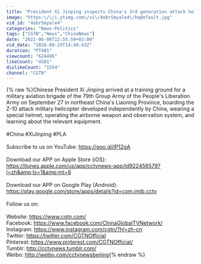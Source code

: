 ```yaml
---
title: "President Xi Jinping inspects China's 3rd generation attack helicopter"
image: "https:\/\/i.ytimg.com\/vi\/4obrSmyale4\/hqdefault.jpg"
vid_id: "4obrSmyale4"
categories: "News-Politics"
tags: ["CGTN","News","ChinaNews"]
date: "2021-06-06T12:55:59+03:00"
vid_date: "2018-09-29T14:48:43Z"
duration: "PT48S"
viewcount: "624496"
likeCount: "4501"
dislikeCount: "1554"
channel: "CGTN"
---
```

{% raw %}Chinese President Xi Jinping arrived at a training ground for a military aviation brigade of the 79th Group Army of the People's Liberation Army on September 27 in northeast China's Liaoning Province, boarding the Z-10 attack military helicopter developed independently by China, wearing a special helmet, operating the airborne weapon and observation system, and learning about the relevant equipment.<br /><br />#China #XiJinping #PLA<br /><br />Subscribe to us on YouTube: <a rel="nofollow" target="blank" href="https://goo.gl/lP12gA">https://goo.gl/lP12gA</a><br /><br />Download our APP on Apple Store (iOS): <a rel="nofollow" target="blank" href="https://itunes.apple.com/us/app/cctvnews-app/id922456579?l=zh&amp;ls=1&amp;mt=8">https://itunes.apple.com/us/app/cctvnews-app/id922456579?l=zh&amp;ls=1&amp;mt=8</a><br /><br />Download our APP on Google Play (Android): <a rel="nofollow" target="blank" href="https://play.google.com/store/apps/details?id=com.imib.cctv">https://play.google.com/store/apps/details?id=com.imib.cctv</a><br /><br />Follow us on:<br /><br />Website: <a rel="nofollow" target="blank" href="https://www.cgtn.com/">https://www.cgtn.com/</a><br />Facebook: <a rel="nofollow" target="blank" href="https://www.facebook.com/ChinaGlobalTVNetwork/">https://www.facebook.com/ChinaGlobalTVNetwork/</a><br />Instagram: <a rel="nofollow" target="blank" href="https://www.instagram.com/cgtn/?hl=zh-cn">https://www.instagram.com/cgtn/?hl=zh-cn</a><br />Twitter: <a rel="nofollow" target="blank" href="https://twitter.com/CGTNOfficial">https://twitter.com/CGTNOfficial</a><br />Pinterest: <a rel="nofollow" target="blank" href="https://www.pinterest.com/CGTNOfficial/">https://www.pinterest.com/CGTNOfficial/</a><br />Tumblr: <a rel="nofollow" target="blank" href="http://cctvnews.tumblr.com/">http://cctvnews.tumblr.com/</a><br />Weibo: <a rel="nofollow" target="blank" href="http://weibo.com/cctvnewsbeijing">http://weibo.com/cctvnewsbeijing</a>{% endraw %}
